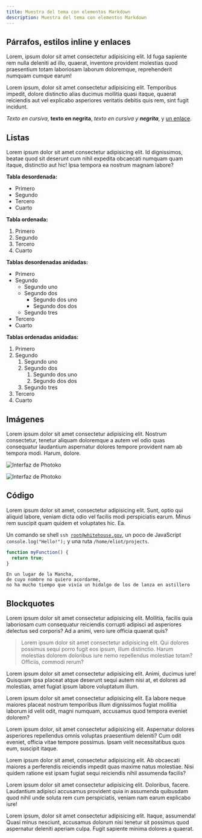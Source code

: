 ```yaml
---
title: Muestra del tema con elementos Markdown
description: Muestra del tema con elementos Markdown
---
```


## Párrafos, estilos inline y enlaces

Lorem, ipsum dolor sit amet consectetur adipisicing elit. Id fuga sapiente rem nulla deleniti ad illo, quaerat, inventore provident molestias quod praesentium totam laboriosam laborum doloremque, reprehenderit numquam cumque earum!

Lorem ipsum, dolor sit amet consectetur adipisicing elit. Temporibus impedit, dolore distinctio alias ducimus mollitia quasi itaque, quaerat reiciendis aut vel explicabo asperiores veritatis debitis quis rem, sint fugit incidunt.

*Texto en cursiva*, **texto en negrita**, *texto en cursiva y **negrita***, y [un enlace](#).

## Listas

Lorem ipsum dolor sit amet consectetur adipisicing elit. Id dignissimos, beatae quod sit deserunt cum nihil expedita obcaecati numquam quam itaque, distinctio aut hic! Ipsa tempora ea nostrum magnam labore?

**Tabla desordenada:**

- Primero
- Segundo
- Tercero
- Cuarto

**Tabla ordenada:**

1. Primero
2. Segundo
3. Tercero
4. Cuarto

**Tablas desordenadas anidadas:**

- Primero
- Segundo
    - Segundo uno
    - Segundo dos
        - Segundo dos uno
        - Segundo dos dos
    - Segundo tres
- Tercero
- Cuarto

**Tablas ordenadas anidadas:**

1. Primero
2. Segundo
    1. Segundo uno
    2. Segundo dos
        1. Segundo dos uno
        2. Segundo dos dos
    3. Segundo tres
3. Tercero
3. Cuarto

## Imágenes

Lorem ipsum dolor sit amet consectetur adipisicing elit. Nostrum consectetur, tenetur aliquam doloremque a autem vel odio quas consequatur laudantium aspernatur dolores tempore provident nam ab tempora modi. Harum, dolore.

![Interfaz de Photoko](/assets/images/photoko-1280w.jpg)

![Interfaz de Photoko](/assets/images/photoko-320w.jpg)

## Código

Lorem ipsum dolor sit amet, consectetur adipisicing elit. Sunt, optio qui aliquid labore, veniam dicta odio vel facilis modi perspiciatis earum. Minus rem suscipit quam quidem et voluptates hic. Ea.

Un comando se shell <code class="language-shell">ssh root@whitehouse.gov</code>, un poco de JavaScript <code class="language-js">console.log("Hello!");</code> y una ruta <code class="language-text">/home/eliot/projects</code>.

```js
function myFunction() {
  return true;
}
```

```text
En un lugar de la Mancha,
de cuyo nombre no quiero acordarme,
no ha mucho tiempo que vivía un hidalgo de los de lanza en astillero
```

## Blockquotes

Lorem ipsum dolor sit amet consectetur adipisicing elit. Mollitia, facilis quia laboriosam cum consequatur reiciendis corrupti adipisci ad asperiores delectus sed corporis? Ad a animi, vero iure officia quaerat quis?

> Lorem ipsum dolor sit amet consectetur adipisicing elit. Qui dolores possimus sequi porro fugit eos ipsum, illum distinctio. Harum molestias dolorem doloribus iure nemo repellendus molestiae totam? Officiis, commodi rerum?

Lorem ipsum dolor sit amet consectetur adipisicing elit. Animi, ducimus iure! Quisquam ipsa placeat atque deserunt sequi autem nisi at, et dolores ad molestias, amet fugiat ipsum labore voluptatum illum.








Lorem ipsum dolor sit amet consectetur adipisicing elit. Ea labore neque maiores placeat nostrum temporibus illum dignissimos fugiat mollitia laborum id velit odit, magni numquam, accusamus quod tempora eveniet dolorem?

Lorem ipsum dolor, sit amet consectetur adipisicing elit. Aspernatur dolores asperiores repellendus omnis voluptas praesentium deleniti? Cum odit eveniet, officia vitae tempore possimus. Ipsam velit necessitatibus quos eum, suscipit itaque.

Lorem ipsum dolor sit amet, consectetur adipisicing elit. Ab obcaecati maiores a perferendis reiciendis impedit quas maxime natus molestiae. Nisi quidem ratione est ipsam fugiat sequi reiciendis nihil assumenda facilis?

Lorem ipsum dolor sit amet consectetur adipisicing elit. Doloribus, facere. Laudantium adipisci accusamus provident quia in assumenda quibusdam quod nihil unde soluta rem cum perspiciatis, veniam nam earum explicabo iure!

Lorem ipsum, dolor sit amet consectetur adipisicing elit. Itaque, assumenda! Quasi minus nesciunt, accusamus dolorum nisi tenetur sit possimus quod aspernatur deleniti aperiam culpa. Fugit sapiente minima dolores a quaerat.
